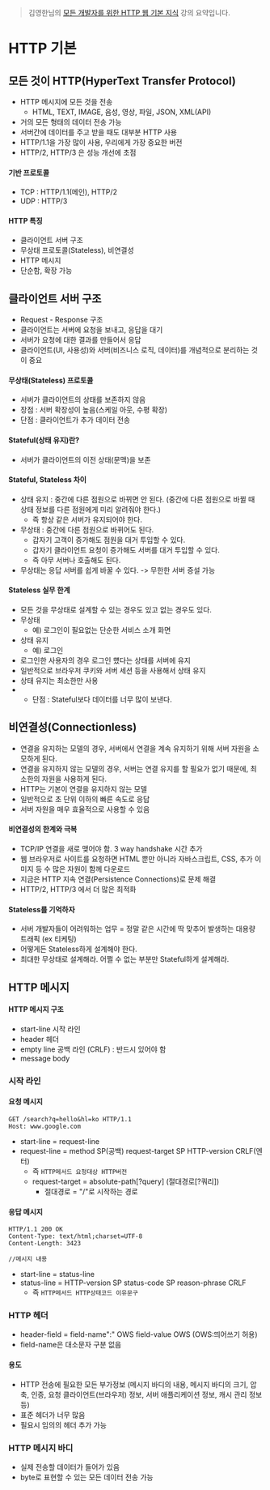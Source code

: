 > 김영한님의 [모든 개발자를 위한 HTTP 웹 기본 지식](https://www.inflearn.com/course/http-%EC%9B%B9-%EB%84%A4%ED%8A%B8%EC%9B%8C%ED%81%AC/dashboard) 강의 요약입니다.

# HTTP 기본
## 모든 것이 HTTP(HyperText Transfer Protocol)
- HTTP 메시지에 모든 것을 전송
  - HTML, TEXT, IMAGE, 음성, 영상, 파일, JSON, XML(API)
- 거의 모든 형태의 데이터 전송 가능
- 서버간에 데이터를 주고 받을 때도 대부분 HTTP 사용
- HTTP/1.1을 가장 많이 사용, 우리에게 가장 중요한 버전
- HTTP/2, HTTP/3 은 성능 개선에 초점

#### 기반 프로토콜
- TCP : HTTP/1.1(메인), HTTP/2
- UDP : HTTP/3

#### HTTP 특징
- 클라이언트 서버 구조
- 무상태 프로토콜(Stateless), 비연결성
- HTTP 메시지
- 단순함, 확장 가능

## 클라이언트 서버 구조
- Request - Response 구조
- 클라이언트는 서버에 요청을 보내고, 응답을 대기
- 서버가 요청에 대한 결과를 만들어서 응답
- 클라이언트(UI, 사용성)와 서버(비즈니스 로직, 데이터)를 개념적으로 분리하는 것이 중요

#### 무상태(Stateless) 프로토콜
- 서버가 클라이언트의 상태를 보존하지 않음
- 장점 : 서버 확장성이 높음(스케일 아웃, 수평 확장)
- 단점 : 클라이언트가 추가 데이터 전송

#### Stateful(상태 유지)란?
- 서버가 클라이언트의 이전 상태(문맥)을 보존

#### Stateful, Stateless 차이
- 상태 유지 : 중간에 다른 점원으로 바뀌면 안 된다. (중간에 다른 점원으로 바뀔 때 상태 정보를 다른 점원에게 미리 알려줘야 한다.)
  - 즉 항상 같은 서버가 유지되어야 한다.
- 무상태 : 중간에 다른 점원으로 바뀌어도 된다.
  - 갑자기 고객이 증가해도 점원을 대거 투입할 수 있다.
  - 갑자기 클라이언트 요청이 증가해도 서버를 대거 투입할 수 있다.
  - 즉 아무 서버나 호출해도 된다.
- 무상태는 응답 서버를 쉽게 바꿀 수 있다. -> 무한한 서버 증설 가능

#### Stateless 실무 한계
- 모든 것을 무상태로 설계할 수 있는 경우도 있고 없는 경우도 있다.
- 무상태
  - 예) 로그인이 필요없는 단순한 서비스 소개 화면
- 상태 유지
  - 예) 로그인
- 로그인한 사용자의 경우 로그인 헀다는 상태를 서버에 유지
- 일반적으로 브라우저 쿠키와 서버 세션 등을 사용해서 상태 유지
- 상태 유지는 최소한만 사용
- + 단점 : Stateful보다 데이터를 너무 많이 보낸다.

## 비연결성(Connectionless)
- 연결을 유지하는 모델의 경우, 서버에서 연결을 계속 유지하기 위해 서버 자원을 소모하게 된다.
- 연결을 유지하지 않는 모델의 경우, 서버는 연결 유지를 할 필요가 없기 때문에, 최소한의 자원을 사용하게 된다.
- HTTP는 기본이 연결을 유지하지 않는 모델
- 일반적으로 초 단위 이하의 빠른 속도로 응답
- 서버 자원을 매우 효율적으로 사용할 수 있음

#### 비연결성의 한계와 극복
- TCP/IP 연결을 새로 맺어야 함. 3 way handshake 시간 추가
- 웹 브라우저로 사이트를 요청하면 HTML 뿐만 아니라 자바스크립트, CSS, 추가 이미지 등 수 많은 자원이 함께 다운로드
- 지금은 HTTP 지속 연결(Persistence Connections)로 문제 해결
- HTTP/2, HTTP/3 에서 더 많은 최적화

#### Stateless를 기억하자
- 서버 개발자들이 어려워하는 업무 = 정말 같은 시간에 딱 맞추어 발생하는 대용량 트래픽 (ex 티케팅)
- 어떻게든 Stateless하게 설계해야 한다.
- 최대한 무상태로 설계해라. 어쩔 수 없는 부분만 Stateful하게 설계해라.

## HTTP 메시지
#### HTTP 메시지 구조
- start-line 시작 라인
- header 헤더
- empty line 공백 라인 (CRLF) : 반드시 있어야 함
- message body

### 시작 라인
#### 요청 메시지
```
GET /search?q=hello&hl=ko HTTP/1.1
Host: www.google.com
```
- start-line = request-line
- request-line = method SP(공백) request-target SP HTTP-version CRLF(엔터)
  - 즉 `HTTP메서드 요청대상 HTTP버전`
  - request-target = absolute-path[?query] (절대경로[?쿼리])
    - 절대경로 = "/"로 시작하는 경로

#### 응답 메시지
```
HTTP/1.1 200 OK
Content-Type: text/html;charset=UTF-8
Content-Length: 3423

//메시지 내용
```
- start-line = status-line
- status-line = HTTP-version SP status-code SP reason-phrase CRLF
  - 즉 `HTTP메서드 HTTP상태코드 이유문구`

### HTTP 헤더
- header-field = field-name":" OWS field-value OWS (OWS:띄어쓰기 허용)
- field-name은 대소문자 구분 없음

#### 용도
- HTTP 전송에 필요한 모든 부가정보 (메시지 바디의 내용, 메시지 바디의 크기, 압축, 인증, 요청 클라이언트(브라우저) 정보, 서버 애플리케이션 정보, 캐시 관리 정보 등)
- 표준 헤더가 너무 많음
- 필요시 임의의 헤더 추가 가능

### HTTP 메시지 바디
- 실제 전송할 데이터가 들어가 있음
- byte로 표현할 수 있는 모든 데이터 전송 가능
